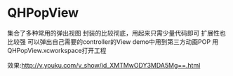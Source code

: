 # QHPopView
集合了多种常用的弹出视图 封装的比较彻底，用起来只需少量代码即可 扩展性也比较强 可以弹出自己需要的controller的View
demo中用到第三方动画POP 用QHPopView.xcworkspace打开工程

效果:http://v.youku.com/v_show/id_XMTMwODY3MDA5Mg==.html
